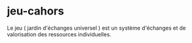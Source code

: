 # jeu-cahors
Le jeu ( jardin d'échanges universel ) est un système d'échanges et de valorisation des ressources individuelles.
